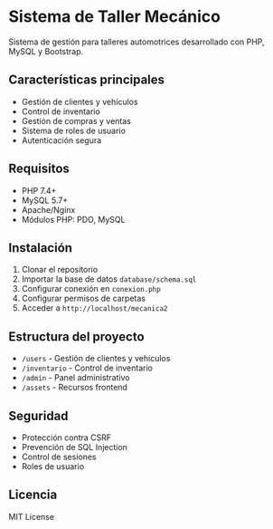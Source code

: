# Sistema de Taller Mecánico

Sistema de gestión para talleres automotrices desarrollado con PHP, MySQL y Bootstrap.

## Características principales
- Gestión de clientes y vehículos
- Control de inventario
- Gestión de compras y ventas
- Sistema de roles de usuario
- Autenticación segura

## Requisitos
- PHP 7.4+
- MySQL 5.7+
- Apache/Nginx
- Módulos PHP: PDO, MySQL

## Instalación
1. Clonar el repositorio
2. Importar la base de datos `database/schema.sql`
3. Configurar conexión en `conexion.php`
4. Configurar permisos de carpetas
5. Acceder a `http://localhost/mecanica2`

## Estructura del proyecto
- `/users` - Gestión de clientes y vehículos
- `/inventario` - Control de inventario
- `/admin` - Panel administrativo
- `/assets` - Recursos frontend

## Seguridad
- Protección contra CSRF
- Prevención de SQL Injection
- Control de sesiones
- Roles de usuario

## Licencia
MIT License